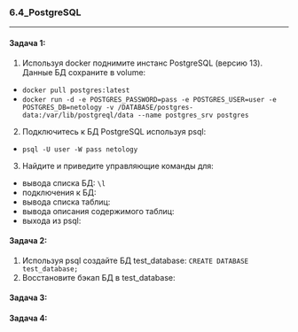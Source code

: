 ### 6.4_PostgreSQL
-------------------------------------------------------------------------------------------------
#### Задача 1: </br>
1) Используя docker поднимите инстанс PostgreSQL (версию 13). Данные БД сохраните в volume: </br>
- `docker pull postgres:latest` </br>
- `docker run -d -e POSTGRES_PASSWORD=pass -e POSTGRES_USER=user -e POSTGRES_DB=netology -v /DATABASE/postgres-data:/var/lib/postgreql/data --name postgres_srv postgres` </br>
2) Подключитесь к БД PostgreSQL используя psql: </br>
- `psql -U user -W pass netology` </br>
3) Найдите и приведите управляющие команды для: </br>
- вывода списка БД: `\l` </br>
- подключения к БД: </br>
- вывода списка таблиц: </br>
- вывода описания содержимого таблиц: </br>
- выхода из psql: </br>
#### Задача 2: </br>
1) Используя psql создайте БД test_database: `CREATE DATABASE test_database;` </br>
2) Восстановите бэкап БД в test_database: </br>
#### Задача 3: </br>
#### Задача 4: </br>
